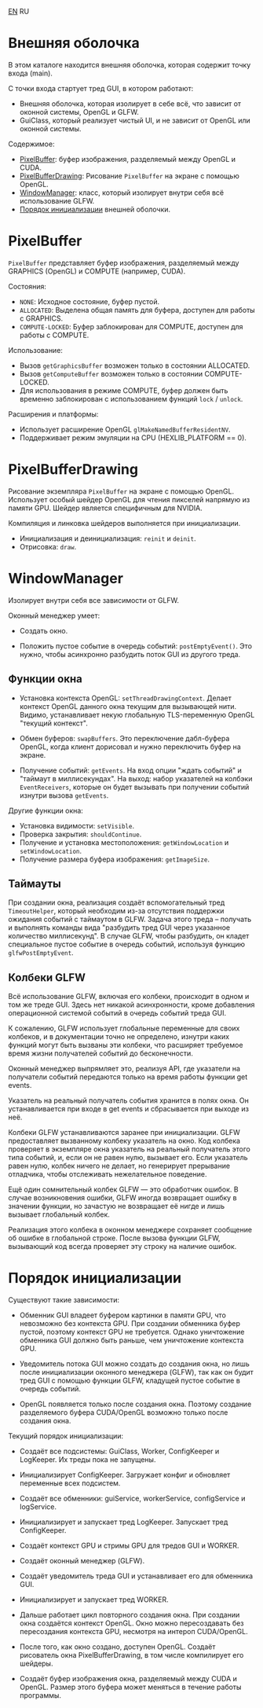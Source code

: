 ﻿[EN](README.md) RU

Внешняя оболочка
================

В этом каталоге находится внешняя оболочка, которая содержит точку входа (main).

С точки входа стартует тред GUI, в котором работают:

- Внешняя оболочка, которая изолирует в себе всё, что зависит от оконной системы,
OpenGL и GLFW.
- GuiClass, который реализует чистый UI, и не зависит от OpenGL или оконной системы.

Содержимое:

* [PixelBuffer](#pixelbuffer):
буфер изображения, разделяемый между OpenGL и CUDA.
* [PixelBufferDrawing](#pixelbufferdrawing):
Рисование `PixelBuffer` на экране с помощью OpenGL.
* [WindowManager](#windowmanager):
класс, который изолирует внутри себя всё использование GLFW.
* [Порядок инициализации](#порядок-инициализации) внешней оболочки.

PixelBuffer
===========

`PixelBuffer` представляет буфер изображения, разделяемый между GRAPHICS (OpenGL)
и COMPUTE (например, CUDA).

Состояния:

* `NONE`: Исходное состояние, буфер пустой.
* `ALLOCATED`: Выделена общая память для буфера, доступен для работы с GRAPHICS.
* `COMPUTE-LOCKED`: Буфер заблокирован для COMPUTE, доступен для работы с COMPUTE.

Использование:

* Вызов `getGraphicsBuffer` возможен только в состоянии ALLOCATED.
* Вызов `getComputeBuffer` возможен только в состоянии COMPUTE-LOCKED.
* Для использования в режиме COMPUTE, буфер должен быть временно заблокирован
с использованием функций `lock` / `unlock`.

Расширения и платформы:

* Использует расширение OpenGL `glMakeNamedBufferResidentNV`.
* Поддерживает режим эмуляции на CPU (HEXLIB_PLATFORM == 0).

PixelBufferDrawing
==================

Рисование экземпляра `PixelBuffer` на экране с помощью OpenGL.
Использует особый шейдер OpenGL для чтения пикселей напрямую из памяти GPU.
Шейдер является специфичным для NVIDIA.

Компиляция и линковка шейдеров выполняется при инициализации.

* Инициализация и деинициализация: `reinit` и `deinit`.
* Отрисовка: `draw`.

WindowManager
=============

Изолирует внутри себя все зависимости от GLFW.

Оконный менеджер умеет:

- Создать окно.

- Положить пустое событие в очередь событий: `postEmptyEvent()`.
  Это нужно, чтобы асинхронно разбудить поток GUI из другого треда.

## Функции окна

- Установка контекста OpenGL: `setThreadDrawingContext`.
  Делает контекст OpenGL данного окна текущим для вызывающей нити.
  Видимо, устанавливает некую глобальную TLS-переменную OpenGL
  "текущий контекст".

- Обмен буферов: `swapBuffers`. Это переключение дабл-буфера OpenGL,
  когда клиент дорисовал и нужно переключить буфер на экране.

- Получение событий: `getEvents`. На вход опции "ждать событий"
  и "таймаут в миллисекундах". На выход: набор указателей на колбэки
  `EventReceivers`, которые он будет вызывать при получении событий
  изнутри вызова `getEvents`.

Другие функции окна:

- Установка видимости: `setVisible`.
- Проверка закрытия: `shouldContinue`.
- Получение и установка местоположения: `getWindowLocation` и
  `setWindowLocation`.
- Получение размера буфера изображения: `getImageSize`.

## Таймауты

При создании окна, реализация создаёт вспомогательный тред `TimeoutHelper`,
который необходим из-за отсутствия поддержки ожидания событий с таймаутом в GLFW.
Задача этого треда – получать и выполнять команды вида
"разбудить тред GUI через указанное количество миллисекунд".
В случае GLFW, чтобы разбудить, он кладет специальное пустое событие
в очередь событий, используя функцию `glfwPostEmptyEvent`.

## Колбеки GLFW

Всё использование GLFW, включая его колбеки, происходит в одном и том же треде GUI.
Здесь нет никакой асинхронности, кроме добавления операционной системой событий
в очередь событий треда GUI.

К сожалению, GLFW использует глобальные переменные для своих колбеков, и в
документации точно не определено, изнутри каких функций могут быть вызваны эти колбеки,
что расширяет требуемое время жизни получателей событий до бесконечности.

Оконный менеджер выпрямляет это, реализуя API, где указатели на получатели событий
передаются только на время работы функции get events.

Указатель на реальный получатель события хранится в полях окна. Он устанавливается
при входе в get events и сбрасывается при выходе из неё.

Колбеки GLFW устанавливаются заранее при инициализации.
GLFW предоставляет вызванному колбеку указатель на окно. Код колбека проверяет
в экземпляре окна указатель на реальный получатель этого типа событий, и,
если он не равен нулю, вызывает его. Если указатель равен нулю, колбек ничего
не делает, но генерирует прерывание отладчика, чтобы отслеживать
нежелательное поведение.

Ещё один сомнительный колбек GLFW — это обработчик ошибок. В случае возникновения
ошибки, GLFW иногда возвращает ошибку в значении функции, но зачастую не возвращает
её нигде и лишь вызывает глобальный колбек.

Реализация этого колбека в оконном менеджере сохраняет сообщение об ошибке
в глобальной строке. После вызова функции GLFW, вызывающий код всегда
проверяет эту строку на наличие ошибок.

Порядок инициализации
=====================

Существуют такие зависимости:

* Обменник GUI владеет буфером картинки в памяти GPU, что невозможно без контекста
  GPU. При создании обменника буфер пустой, поэтому контекст GPU не требуется.
  Однако уничтожение обменника GUI должно быть раньше, чем уничтожение контекста
  GPU.

* Уведомитель потока GUI можно создать до создания окна, но лишь после
  инициализации оконного менеджера (GLFW), так как он будит тред GUI
  с помощью функции GLFW, кладущей пустое событие в очередь событий.

* OpenGL появляется только после создания окна. Поэтому создание разделяемого
  буфера CUDA/OpenGL возможно только после создания окна.

Текущий порядок инициализации:

* Создаёт все подсистемы: GuiClass, Worker, ConfigKeeper и
  LogKeeper. Их треды пока не запущены.

* Инициализирует ConfigKeeper. Загружает конфиг и обновляет переменные
  всех подсистем.

* Создаёт все обменники: guiService, workerService, configService и
  logService.

* Инициализирует и запускает тред LogKeeper. Запускает тред ConfigKeeper.

* Создаёт контекст GPU и стримы GPU для тредов GUI и WORKER.

* Создаёт оконный менеджер (GLFW).

* Создаёт уведомитель треда GUI и устанавливает его для обменника GUI.

* Инициализирует и запускает тред WORKER.

* Дальше работает цикл повторного создания окна. При создании окна
  создаётся контекст OpenGL. Окно можно пересоздавать без пересоздания
  контекста GPU, несмотря на интероп CUDA/OpenGL.

* После того, как окно создано, доступен OpenGL. Создаёт рисователь окна
  PixelBufferDrawing, в том числе компилирует его шейдеры.

* Создаёт буфер изображения окна, разделяемый между CUDA и OpenGL. Размер этого буфера
  может меняться в течение работы программы.
